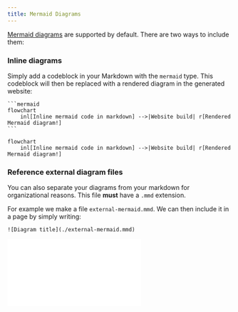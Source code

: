 ```yaml
---
title: Mermaid Diagrams
---
```


[Mermaid diagrams](https://mermaid.js.org/intro/) are supported by default. There are two ways to include them:

### Inline diagrams

Simply add a codeblock in your Markdown with the `mermaid` type. This codeblock will then be replaced with a rendered diagram in the generated website:

````
```mermaid
flowchart
    inl[Inline mermaid code in markdown] -->|Website build| r[Rendered Mermaid diagram!]
```
````

```mermaid
flowchart
    inl[Inline mermaid code in markdown] -->|Website build| r[Rendered Mermaid diagram!]
```

### Reference external diagram files

You can also separate your diagrams from your markdown for organizational reasons. This file **must** have a `.mmd` extension.

For example we make a file `external-mermaid.mmd`. We can then include it in a page by simply writing:

```
![Diagram title](./external-mermaid.mmd)
```

![Diagram title](./external-mermaid.mmd)